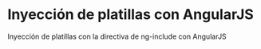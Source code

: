 # Inyección de platillas con AngularJS

Inyección de platillas con la directiva de ng-include con AngularJS

